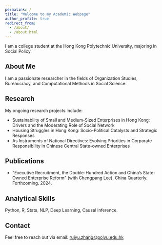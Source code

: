 ```yaml
---
permalink: /
title: "Welcome to my Academic Webpage"
author_profile: true
redirect_from: 
  - /about/
  - /about.html
---
```

I am a college student at the Hong Kong Polytechnic University, majoring in Social Policy.

About Me
------
I am a passionate researcher in the fields of Organization Studies, Bureaucracy, and Computational Methods in Social Science.
    
Research
------
My ongoing research projects include:
 
 - Sustainability of Small and Medium-Sized Enterprises in Hong Kong: Drivers and the Moderating Role of Social Network
 - Housing Struggles in Hong Kong: Socio-Political Catalysts and Strategic Responses
 - As Instruments of National Directives: Evolving Priorities in Corporate Responsibility in Chinese Central State-owned Enterprises
    
Publications
------
  - "Executive Recruitment, the Double-Hundred Action and China’s State-Owned Enterprise Reform" (with Chengpang Lee). China Quarterly. Forthcoming. 2024.

Analytical Skills
------
Python, R, Stata, NLP, Deep Learning, Causal Inference.

Contact
------
Feel free to reach out via email: ruiyu.zhang@polyu.edu.hk
